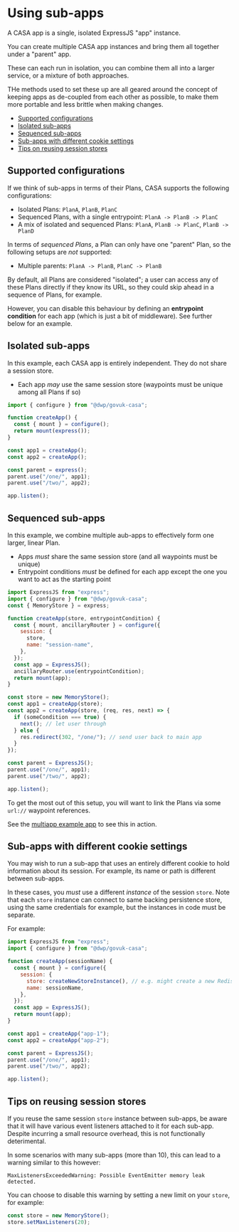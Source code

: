 # Using sub-apps

A CASA app is a single, isolated ExpressJS "app" instance.

You can create multiple CASA app instances and bring them all together under a "parent" app.

These can each run in isolation, you can combine them all into a larger service, or a mixture of both approaches.

THe methods used to set these up are all geared around the concept of keeping apps as de-coupled from each other as possible, to make them more portable and less brittle when making changes.

* [Supported configurations](#supported-configurations)
* [Isolated sub-apps](#isolated-sub-apps)
* [Sequenced sub-apps](#sequenced-sub-apps)
* [Sub-apps with different cookie settings](#sub-apps-with-different-cookie-settings)
* [Tips on reusing session stores](#tips-on-reusing-session-stores)

## Supported configurations

If we think of sub-apps in terms of their Plans, CASA supports the following configurations:

- Isolated Plans: `PlanA`, `PlanB`, `PlanC`
- Sequenced Plans, with a single entrypoint: `PlanA -> PlanB -> PlanC`
- A mix of isolated and sequenced Plans: `PlanA`, `PlanB -> PlanC`, `PlanB -> PlanD`

In terms of _sequenced Plans_, a Plan can only have one "parent" Plan, so the following setups are _not_ supported:

- Multiple parents: `PlanA -> PlanB`, `PlanC -> PlanB`

By default, all Plans are considered "isolated"; a user can access any of these Plans directly if they know its URL, so they could skip ahead in a sequence of Plans, for example.

However, you can disable this behaviour by defining an **entrypoint condition** for each app (which is just a bit of middleware). See further below for an example.

## Isolated sub-apps

In this example, each CASA app is entirely independent. They do not share a session store.

- Each app _may_ use the same session store (waypoints must be unique among all Plans if so)

```javascript
import { configure } from "@dwp/govuk-casa";

function createApp() {
  const { mount } = configure();
  return mount(express());
}

const app1 = createApp();
const app2 = createApp();

const parent = express();
parent.use("/one/", app1);
parent.use("/two/", app2);

app.listen();
```

## Sequenced sub-apps

In this example, we combine multiple aub-apps to effectively form one larger, linear Plan.

- Apps _must_ share the same session store (and all waypoints must be unique)
- Entrypoint conditions _must_ be defined for each app except the one you want to act as the starting point

```javascript
import ExpressJS from "express";
import { configure } from "@dwp/govuk-casa";
const { MemoryStore } = express;

function createApp(store, entrypointCondition) {
  const { mount, ancillaryRouter } = configure({
    session: {
      store,
      name: "session-name",
    },
  });
  const app = ExpressJS();
  ancillaryRouter.use(entrypointCondition);
  return mount(app);
}

const store = new MemoryStore();
const app1 = createApp(store);
const app2 = createApp(store, (req, res, next) => {
  if (someCondition === true) {
    next(); // let user through
  } else {
    res.redirect(302, "/one/"); // send user back to main app
  }
});

const parent = ExpressJS();
parent.use("/one/", app1);
parent.use("/two/", app2);

app.listen();
```

To get the most out of this setup, you will want to link the Plans via some `url://` waypoint references.

See the [multiapp example app](../../examples/multiapp/) to see this in action.

## Sub-apps with different cookie settings

You may wish to run a sub-app that uses an entirely different cookie to hold information about its session. For example, its name or path is different between sub-apps.

In these cases, you _must_ use a different _instance_ of the session `store`. Note that each `store` instance can connect to same backing persistence store, using the same credentials for example, but the instances in code must be separate.

For example:

```js
import ExpressJS from "express";
import { configure } from "@dwp/govuk-casa";

function createApp(sessionName) {
  const { mount } = configure({
    session: {
      store: createNewStoreInstance(), // e.g. might create a new RedisStore instance
      name: sessionName,
    },
  });
  const app = ExpressJS();
  return mount(app);
}

const app1 = createApp("app-1");
const app2 = createApp("app-2");

const parent = ExpressJS();
parent.use("/one/", app1);
parent.use("/two/", app2);

app.listen();
```

## Tips on reusing session stores

If you reuse the same session `store` instance between sub-apps, be aware that it will have various event listeners attached to it for each sub-app. Despite incurring a small resource overhead, this is not functionally deterimental.

In some scenarios with many sub-apps (more than 10), this can lead to a warning similar to this however:

```
MaxListenersExceededWarning: Possible EventEmitter memory leak detected.
```

You can choose to disable this warning by setting a new limit on your `store`, for example:

```js
const store = new MemoryStore();
store.setMaxListeners(20);
```

